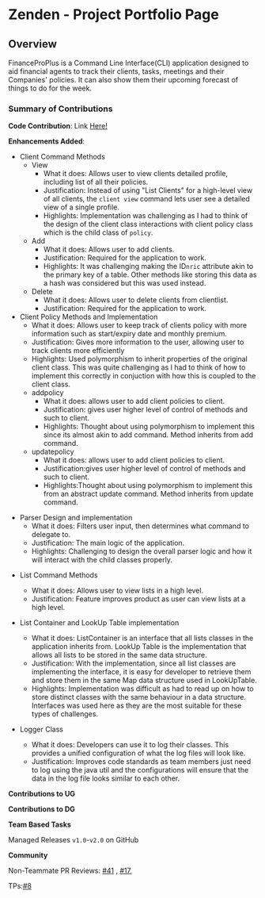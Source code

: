 # Zenden - Project Portfolio Page

## Overview
FinanceProPlus is a Command Line Interface(CLI) application designed to aid financial agents to track their clients, 
tasks, meetings and their Companies' policies. It can also show them their upcoming forecast of things to do for the week.

### Summary of Contributions

**Code Contribution**: Link [Here!](https://nus-cs2113-ay2526s1.github.io/tp-dashboard/?search=ZT712002&sort=groupTitle&sortWithin=title&timeframe=commit&mergegroup=&groupSelect=groupByRepos&breakdown=true&checkedFileTypes=docs~functional-code~test-code~other&since=2025-09-19T00%3A00%3A00&filteredFileName=&tabOpen=true&tabType=authorship&tabAuthor=ZT712002&tabRepo=AY2526S1-CS2113-W12-2%2Ftp%5Bmaster%5D&authorshipIsMergeGroup=false&authorshipFileTypes=docs~functional-code~test-code~other&authorshipIsBinaryFileTypeChecked=false&authorshipIsIgnoredFilesChecked=false)

**Enhancements Added**:

- Client Command Methods 
  * View
    * What it does: Allows user to view clients detailed profile, including list of all their policies.
    * Justification: Instead of using "List Clients" for a high-level view of all clients, the `client view` command
    lets user see a detailed view of a single profile.
    * Highlights: Implementation was challenging as I had to think of the design of the client class interactions with
    client policy class which is the child class of `policy`. 
  * Add
    * What it does: Allows user to add clients.
    * Justification: Required for the application to work.
    * Highlights: It was challenging making the ID`nric` attribute akin to the primary key of a table. Other methods
    like storing this data as a hash was considered but this was used instead.
  * Delete
    * What it does: Allows user to delete clients from clientlist.
    * Justification: Required for the application to work.
- Client Policy Methods and Implementation
  * What it does: Allows user to keep track of clients policy with more information such as start/expiry date and monthly premium.
  * Justification: Gives more information to the user, allowing user to track clients more efficiently
  * Highlights: Used polymorphism to inherit properties of the original client class. This was quite challenging as I had to think of
  how to implement this correctly in conjuction with how this is coupled to the client class.
  * addpolicy
     * What it does: allows user to add client policies to client.
     * Justification: gives user higher level of control of methods and such to client.
     * Highlights: Thought about using polymorphism to implement this since its almost akin to add command. Method 
    inherits from add command.
  * updatepolicy
      * What it does: allows user to add client policies to client.
      * Justification:gives user higher level of control of methods and such to client.
      * Highlights:Thought about using polymorphism to implement this from an abstract update command. Method
        inherits from update command.

* Parser Design and implementation
    * What it does: Filters user input, then determines what command to delegate to.
    * Justification: The main logic of the application.
    * Highlights: Challenging to design the overall parser logic and how it will interact with the child classes properly.
- List Command Methods
  * What it does: Allows user to view lists in a high level.
  * Justification: Feature improves product as user can view lists at a high level.

- List Container and LookUp Table implementation
    * What it does: ListContainer is an interface that all lists classes in the application inherits from. 
  LookUp Table is the implementation that allows all lists to be stored in the same data structure.
    * Justification: With the implementation, since all list classes are implementing the interface, it is easy for developer to
  retrieve them and store them in the same Map data structure used in LookUpTable.
    * Highlights: Implementation was difficult as had to read up on how to store distinct classes with the same 
  behaviour in a data structure. Interfaces was used here as they are the most suitable for these types of challenges.
- Logger Class
    * What it does: Developers can use it to log their classes. This provides a unified configuration of what the log 
  files will look like.
    * Justification: Improves code standards as team members just need to log using the java util and the configurations
  will ensure that the data in the log file looks similar to each other.


**Contributions to UG** 


**Contributions to DG**

**Team Based Tasks**

Managed Releases `v1.0`-`v2.0` on GitHub

**Community**

Non-Teammate PR Reviews:  [#41](https://github.com/nus-cs2113-AY2526S1/ip/pull/41) ,
[#17](https://github.com/nus-cs2113-AY2526S1/ip/pull/79), 

TPs:[#8](https://github.com/nus-cs2113-AY2526S1/tp/pull/8)
